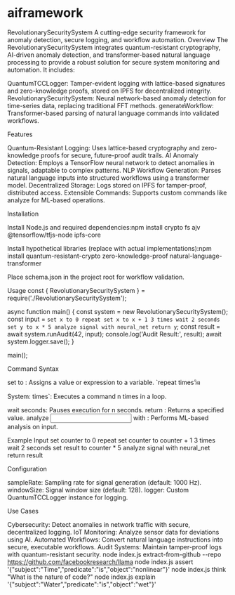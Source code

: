 # aiframework
RevolutionarySecuritySystem
A cutting-edge security framework for anomaly detection, secure logging, and workflow automation.
Overview
The RevolutionarySecuritySystem integrates quantum-resistant cryptography, AI-driven anomaly detection, and transformer-based natural language processing to provide a robust solution for secure system monitoring and automation. It includes:

QuantumTCCLogger: Tamper-evident logging with lattice-based signatures and zero-knowledge proofs, stored on IPFS for decentralized integrity.
RevolutionarySecuritySystem: Neural network-based anomaly detection for time-series data, replacing traditional FFT methods.
generateWorkflow: Transformer-based parsing of natural language commands into validated workflows.

Features

Quantum-Resistant Logging: Uses lattice-based cryptography and zero-knowledge proofs for secure, future-proof audit trails.
AI Anomaly Detection: Employs a TensorFlow neural network to detect anomalies in signals, adaptable to complex patterns.
NLP Workflow Generation: Parses natural language inputs into structured workflows using a transformer model.
Decentralized Storage: Logs stored on IPFS for tamper-proof, distributed access.
Extensible Commands: Supports custom commands like analyze for ML-based operations.

Installation

Install Node.js and required dependencies:npm install crypto fs ajv @tensorflow/tfjs-node ipfs-core


Install hypothetical libraries (replace with actual implementations):npm install quantum-resistant-crypto zero-knowledge-proof natural-language-transformer


Place schema.json in the project root for workflow validation.

Usage
const { RevolutionarySecuritySystem } = require('./RevolutionarySecuritySystem');

async function main() {
  const system = new RevolutionarySecuritySystem();
  const input = `
    set x to 0
    repeat set x to x + 1 3 times
    wait 2 seconds
    set y to x * 5
    analyze signal with neural_net
    return y
  `;
  const result = await system.runAudit(42, input);
  console.log('Audit Result:', result);
  await system.logger.save();
}

main();

Command Syntax

set <variable> to <value>: Assigns a value or expression to a variable.
`repeat   timesวิต

System: times`: Executes a command n times in a loop.

wait <n> seconds: Pauses execution for n seconds.
return <value>: Returns a specified value.
analyze <input> with <model>: Performs ML-based analysis on input.

Example Input
set counter to 0
repeat set counter to counter + 1 3 times
wait 2 seconds
set result to counter * 5
analyze signal with neural_net
return result

Configuration

sampleRate: Sampling rate for signal generation (default: 1000 Hz).
windowSize: Signal window size (default: 128).
logger: Custom QuantumTCCLogger instance for logging.

Use Cases

Cybersecurity: Detect anomalies in network traffic with secure, decentralized logging.
IoT Monitoring: Analyze sensor data for deviations using AI.
Automated Workflows: Convert natural language instructions into secure, executable workflows.
Audit Systems: Maintain tamper-proof logs with quantum-resistant security.
node index.js extract-from-github --repo https://github.com/facebookresearch/llama
node index.js assert '{"subject":"Time","predicate":"is","object":"nonlinear"}'
node index.js think "What is the nature of code?"
node index.js explain '{"subject":"Water","predicate":"is","object":"wet"}'

